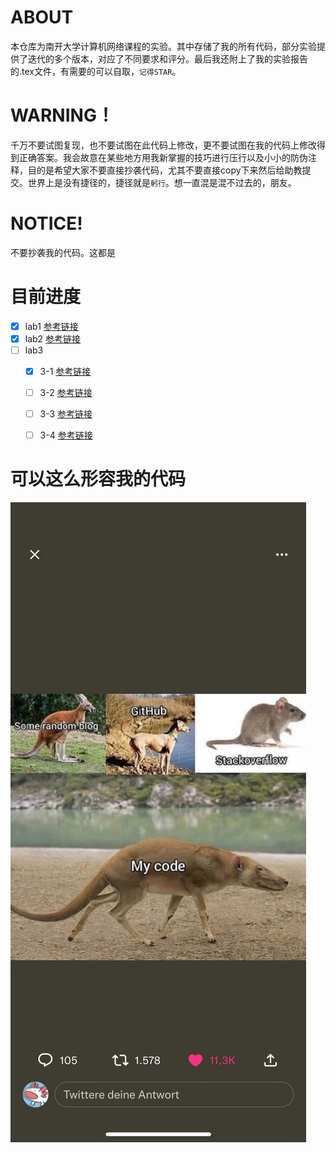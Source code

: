 # ABOUT
本仓库为南开大学计算机网络课程的实验。其中存储了我的所有代码，部分实验提供了迭代的多个版本，对应了不同要求和评分。最后我还附上了我的实验报告的.tex文件，有需要的可以自取，`记得STAR`。

# WARNING！
千万不要试图复现，也不要试图在此代码上修改，更不要试图在我的代码上修改得到正确答案。我会故意在某些地方用我新掌握的技巧进行压行以及小小的防伪注释，目的是希望大家不要直接抄袭代码，尤其不要直接copy下来然后给助教提交。世界上是没有捷径的，捷径就是`躬行`。想一直混是混不过去的，朋友。

# NOTICE!
不要抄袭我的代码。这都是 
# 目前进度
+ [x] lab1 [参考链接](https://tephrocactushc.github.io/post/16eec244.html)
+ [x] lab2 [参考链接](https://tephrocactushc.github.io/post/8fe793fe.html)
+ [ ] lab3 
  + [x] 3-1 [参考链接](https://tephrocactushc.github.io/post/d2d6a337.html)
  + [ ] 3-2 [参考链接](https://tephrocactushc.github.io/post/4bdff28d.html)
  + [ ] 3-3 [参考链接](https://tephrocactushc.github.io/post/3cd8c21b.html)
  + [ ] 3-4 [参考链接](https://tephrocactushc.github.io/post/a2bc57b8.html)


# 可以这么形容我的代码
![mycodelike](https://raw.githubusercontent.com/TephrocactusHC/mybolgimg/master/aboutmycode(1).jpg)
